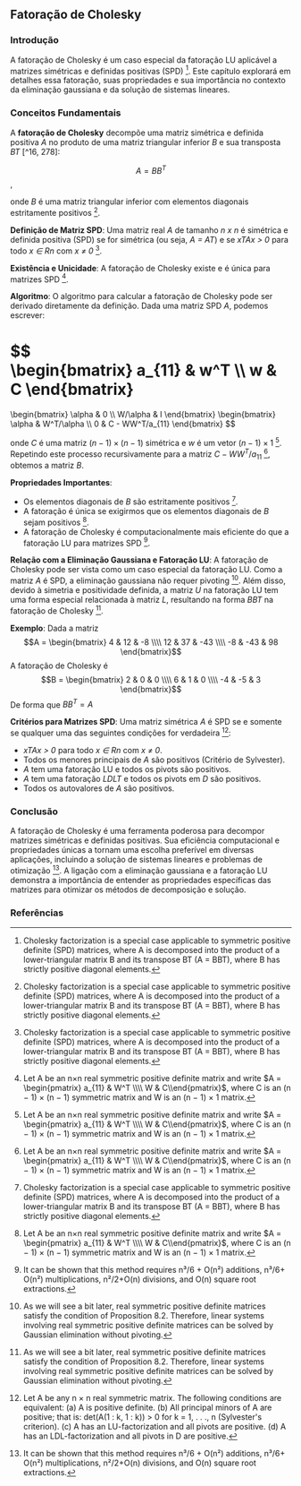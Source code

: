 ## Fatoração de Cholesky

### Introdução
A fatoração de Cholesky é um caso especial da fatoração LU aplicável a matrizes simétricas e definidas positivas (SPD) [^278]. Este capítulo explorará em detalhes essa fatoração, suas propriedades e sua importância no contexto da eliminação gaussiana e da solução de sistemas lineares.

### Conceitos Fundamentais

A **fatoração de Cholesky** decompõe uma matriz simétrica e definida positiva *A* no produto de uma matriz triangular inferior *B* e sua transposta *BT* [^16, 278]:

$$A = BB^T$$,

onde *B* é uma matriz triangular inferior com elementos diagonais estritamente positivos [^278].

**Definição de Matriz SPD**: Uma matriz real *A* de tamanho *n x n* é simétrica e definida positiva (SPD) se for simétrica (ou seja, *A = AT*) e se *xTAx > 0* para todo *x ∈ Rn* com *x ≠ 0* [^278].

**Existência e Unicidade**: A fatoração de Cholesky existe e é única para matrizes SPD [^281].

**Algoritmo**: O algoritmo para calcular a fatoração de Cholesky pode ser derivado diretamente da definição. Dada uma matriz SPD *A*, podemos escrever:

$$\
\begin{bmatrix}
a_{11} & w^T \\\\
w & C
\end{bmatrix}
=
\begin{bmatrix}
\alpha & 0 \\\\
W/\alpha & I
\end{bmatrix}
\begin{bmatrix}
\alpha & W^T/\alpha \\\\
0 & C - WW^T/a_{11}
\end{bmatrix}
$$

onde $C$ é uma matriz $(n-1) \times (n-1)$ simétrica e $w$ é um vetor $(n-1) \times 1$ [^281].
Repetindo este processo recursivamente para a matriz $C - WW^T/a_{11}$ [^281], obtemos a matriz $B$.

**Propriedades Importantes**:
*   Os elementos diagonais de *B* são estritamente positivos [^278].
*   A fatoração é única se exigirmos que os elementos diagonais de *B* sejam positivos [^281].
*   A fatoração de Cholesky é computacionalmente mais eficiente do que a fatoração LU para matrizes SPD [^285].

**Relação com a Eliminação Gaussiana e Fatoração LU**: A fatoração de Cholesky pode ser vista como um caso especial da fatoração LU. Como a matriz *A* é SPD, a eliminação gaussiana não requer pivoting [^258]. Além disso, devido à simetria e positividade definida, a matriz *U* na fatoração LU tem uma forma especial relacionada à matriz *L*, resultando na forma *BBT* na fatoração de Cholesky [^258].

**Exemplo**: Dada a matriz
$$A = \begin{bmatrix} 4 & 12 & -8 \\\\ 12 & 37 & -43 \\\\ -8 & -43 & 98 \end{bmatrix}$$
A fatoração de Cholesky é
$$B = \begin{bmatrix} 2 & 0 & 0 \\\\ 6 & 1 & 0 \\\\ -4 & -5 & 3 \end{bmatrix}$$
De forma que $BB^T = A$

**Critérios para Matrizes SPD**: Uma matriz simétrica *A* é SPD se e somente se qualquer uma das seguintes condições for verdadeira [^286]:

*   *xTAx > 0* para todo *x ∈ Rn* com *x ≠ 0*.
*   Todos os menores principais de *A* são positivos (Critério de Sylvester).
*   *A* tem uma fatoração LU e todos os pivots são positivos.
*   *A* tem uma fatoração *LDLT* e todos os pivots em *D* são positivos.
*   Todos os autovalores de *A* são positivos.

### Conclusão

A fatoração de Cholesky é uma ferramenta poderosa para decompor matrizes simétricas e definidas positivas. Sua eficiência computacional e propriedades únicas a tornam uma escolha preferível em diversas aplicações, incluindo a solução de sistemas lineares e problemas de otimização [^285]. A ligação com a eliminação gaussiana e a fatoração LU demonstra a importância de entender as propriedades específicas das matrizes para otimizar os métodos de decomposição e solução.

### Referências
[^1]: Capítulo 8: Gaussian Elimination, LU-Factorization, Cholesky Factorization, Reduced Row Echelon Form.
[^16]: Capítulo 8: Gaussian Elimination, LU-Factorization, Cholesky Factorization, Reduced Row Echelon Form.
[^258]: As we will see a bit later, real symmetric positive definite matrices satisfy the condition of Proposition 8.2. Therefore, linear systems involving real symmetric positive definite matrices can be solved by Gaussian elimination without pivoting.
[^278]: Cholesky factorization is a special case applicable to symmetric positive definite (SPD) matrices, where A is decomposed into the product of a lower-triangular matrix B and its transpose BT (A = BBT), where B has strictly positive diagonal elements.
[^281]: Let A be an n×n real symmetric positive definite matrix and write $A = \begin{pmatrix} a_{11} & W^T \\\\ W & C\\end{pmatrix}$, where C is an (n − 1) × (n − 1) symmetric matrix and W is an (n − 1) × 1 matrix.
[^285]: It can be shown that this method requires n³/6 + O(n²) additions, n³/6+ O(n²) multiplications, n²/2+O(n) divisions, and O(n) square root extractions.
[^286]: Let A be any n × n real symmetric matrix. The following conditions are equivalent: (a) A is positive definite. (b) All principal minors of A are positive; that is: det(A(1 : k, 1 : k)) > 0 for k = 1, . . ., n (Sylvester's criterion). (c) A has an LU-factorization and all pivots are positive. (d) A has an LDL-factorization and all pivots in D are positive.

<!-- END -->